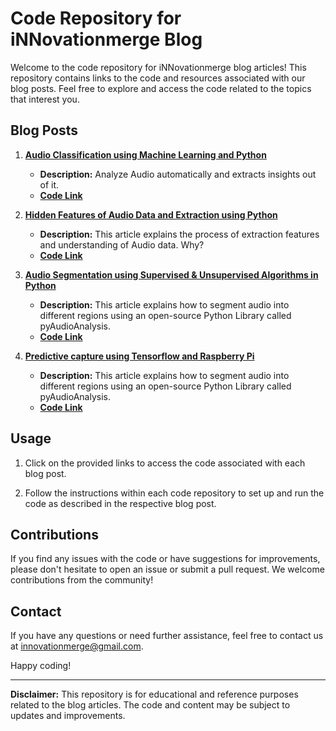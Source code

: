 # Code Repository for iNNovationmerge Blog

Welcome to the code repository for iNNovationmerge blog articles! This repository contains links to the code and resources associated with our blog posts. Feel free to explore and access the code related to the topics that interest you.

## Blog Posts

1. **[Audio Classification using Machine Learning and Python](https://www.innovationmerge.com/2020/09/29/Audio-Classification-using-Python/)**
   - **Description:**  Analyze Audio automatically and extracts insights out of it.
   - [**Code Link**](https://github.com/innovationmerge/innovationmergeblog/tree/master/15_audioclassifier)

2. **[Hidden Features of Audio Data and Extraction using Python](https://www.innovationmerge.com/2020/10/17/Hidden-Features-and-Extraction-of-Audio-Data/)**
   - **Description:** This article explains the process of extraction features and understanding of Audio data.
Why?
   - [**Code Link**](https://github.com/innovationmerge/innovationmergeblog/tree/master/16_audioFeatureExtraction)

3. **[Audio Segmentation using Supervised & Unsupervised Algorithms in Python](https://www.innovationmerge.com/2020/10/27/Audio-Segmentation-using-Supervised-Unsupervised-Algorithms-in-Python-Part-1/)**
   - **Description:** This article explains how to segment audio into different regions using an open-source Python Library called pyAudioAnalysis.
   - [**Code Link**](https://github.com/innovationmerge/innovationmergeblog/tree/master/17_audioSegmentation)

4. **[Predictive capture using Tensorflow and Raspberry Pi](https://www.innovationmerge.com/2023/10/08/predictive-capture-tensorflow-raspberrypi/)**
   - **Description:** This article explains how to segment audio into different regions using an open-source Python Library called pyAudioAnalysis.
   - [**Code Link**](https://github.com/innovationmerge/innovationmergeblog/tree/master/predictive_capture)

## Usage

1. Click on the provided links to access the code associated with each blog post.

2. Follow the instructions within each code repository to set up and run the code as described in the respective blog post.

## Contributions

If you find any issues with the code or have suggestions for improvements, please don't hesitate to open an issue or submit a pull request. We welcome contributions from the community!

## Contact

If you have any questions or need further assistance, feel free to contact us at [innovationmerge@gmail.com](mailto:innovationmerge@gmail.com).

Happy coding!

---

**Disclaimer:** This repository is for educational and reference purposes related to the blog articles. The code and content may be subject to updates and improvements.
